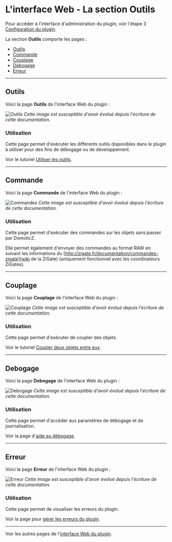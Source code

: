 # L'interface Web - La section Outils

Pour accéder à l'interface d'administration du plugin, voir l'étape 3 [Configuration du plugin](Plugin_Configuration.md).

La section __Outils__ comporte les pages :

* [Outils](#outils)
* [Commande](#commande)
* [Couplage](#couplage)
* [Debogage](#debogage)
* [Erreur](#erreur)


------------------------------------------------
## Outils

Voici la page __Outils__ de l'interface Web du plugin :

![Outils](Images/FR_WebUI-Outils-Outils.png)
*Cette image est susceptible d'avoir évolué depuis l'écriture de cette documentation.*

### Utilisation

Cette page permet d'exécuter les différents outils disponibles dans le plugin à utiliser pour des fins de débogage ou de développement.

Voir le tutoriel [Utiliser les outils](Tuto_Utiliser-les-outils.md).

------------------------------------------------
## Commande

Voici la page __Commande__ de l'interface Web du plugin :

![Commandes](Images/FR_WebUI-Outils-Commandes.png)
*Cette image est susceptible d'avoir évolué depuis l'écriture de cette documentation.*

### Utilisation

Cette page permet d'exécuter des commandes sur les objets sans passer par DomoticZ.

Elle permet également d'envoyer des commandes au format RAW en suivant les informations du [http://zigate.fr/documentation/commandes-zigate](wiki de la ZiGate) (uniquement fonctionnel avec les coordinateurs ZiGates).


------------------------------------------------
## Couplage

Voici la page __Couplage__ de l'interface Web du plugin :

![Couplage](Images/FR_WebUI-Outils-Couplage.png)
*Cette image est susceptible d'avoir évolué depuis l'écriture de cette documentation.*

### Utilisation

Cette page permet d'exécuter de coupler des objets.

Voir le tutoriel [Coupler deux objets entre eux](Tuto_Coupler-deux-objets.md).


------------------------------------------------
## Debogage

Voici la page __Debogage__ de l'interface Web du plugin :

![Debogage](Images/FR_WebUI-Outils-Debogage.png)
*Cette image est susceptible d'avoir évolué depuis l'écriture de cette documentation.*

### Utilisation

Cette page permet d'accéder aux paramètres de débogage et de journalisation.

Voir la page d'[aide au débogage](Probleme_Aide-Debogage.md).


------------------------------------------------
## Erreur

Voici la page __Erreur__ de l'interface Web du plugin :

![Erreur](Images/FR_WebUI-Outils-Erreurs.png)
*Cette image est susceptible d'avoir évolué depuis l'écriture de cette documentation.*

### Utilisation

Cette page permet de visualiser les erreurs du plugin.

Voir la page pour [gérer les erreurs du plugin](Tuto_Gerer-erreurs-plugin.md).


------------------------------------------------
Voir les autres pages de l'[interface Web du plugin](Home.md#linterface-web-du-plugin).
